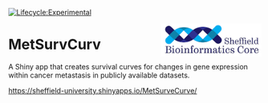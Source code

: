 [![Lifecycle:Experimental](https://img.shields.io/badge/Lifecycle-Experimental-339999)](<Redirect-URL>)

<img style="float: right;" src="/images/site-logo.png" width="200">

# MetSurvCurv

A Shiny app that creates survival curves for changes in gene expression within cancer metastasis in publicly available datasets.

https://sheffield-university.shinyapps.io/MetSurveCurve/
